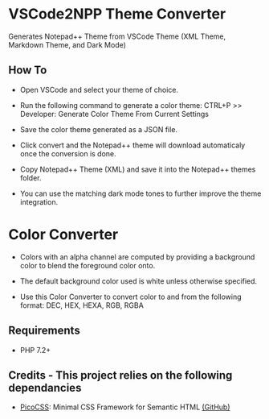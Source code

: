 # VSCode2NPP Theme Converter

Generates Notepad++ Theme from VSCode Theme (XML Theme, Markdown Theme, and Dark Mode)

## How To

* Open VSCode and select your theme of choice.

* Run the following command to generate a color theme: CTRL+P >> Developer: Generate Color Theme From Current Settings

* Save the color theme generated as a JSON file.

* Click convert and the Notepad++ theme will download automaticaly once the conversion is done.

* Copy Notepad++ Theme (XML) and save it into the Notepad++ themes folder.

* You can use the matching dark mode tones to further improve the theme integration.

# Color Converter

* Colors with an alpha channel are computed by providing a background color to blend the foreground color onto.

* The default background color used is white unless otherwise specified.

* Use this Color Converter to convert color to and from the following format: DEC, HEX, HEXA, RGB, RGBA

## Requirements

* PHP 7.2+

## Credits - This project relies on the following dependancies

* [PicoCSS](https://picocss.com/): Minimal CSS Framework for Semantic HTML [(GitHub)](https://github.com/picocss/pico)

